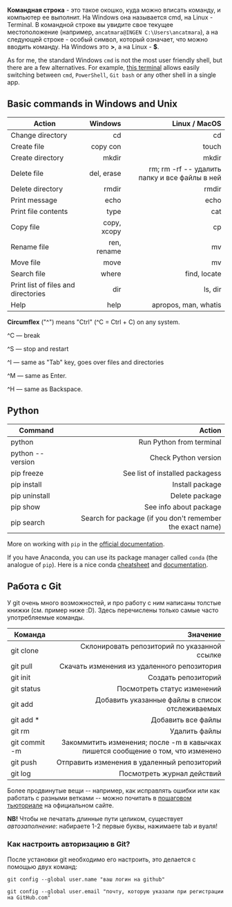 **Командная строка** - это такое окошко, куда можно вписать команду, и компьютер ее выполнит. На Windows она называется cmd, на Linux - Terminal. В командной строке вы увидите свое текущее местоположение (например, `ancatmara@INGEN C:\Users\ancatmara`), а на следующей строке - особый символ, который означает, что можно вводить команду. На Windows это **>**, а на Linux - **$**. 

As for me, the standard Windows `cmd` is not the most user friendly shell, but there are a few alternatives. For example, [this terminal](https://conemu.github.io/) allows easily switching between `cmd`, `PowerShell`, `Git bash` or any other shell in a single app.


## Basic commands in Windows and Unix

|  Action      | Windows        | Linux / MacOS |
| ------------- |-------------:| -----:|
| Change directory     | cd | cd |
| Create file    | copy con     | touch|
| Create directory | mkdir  |  mkdir |
| Delete file  | del, erase | rm; rm -rf -- удалить папку и все файлы в ней |
| Delete directory    | rmdir      |   rmdir |
| Print message | echo   |  echo |
| Print file contents | type  | cat|
| Copy file     | copy, xcopy | cp |
| Rename file  | ren, rename      |  mv |
| Move file   | move  |  mv |
| Search file | where     |   find, locate |
| Print list of files and directories| dir |  ls, dir |
| Help |   help  |  apropos, man, whatis  |


**Circumflex** ("^") means "Ctrl" (^C = Ctrl + C) on any system.

^C — break

^S — stop and restart

^I — same as "Tab" key, goes over files and directories

^M — same as Enter.

^H — same as Backspace.

## Python

|Command| Action|
|-------| -------:|
|python| Run Python from terminal |
|python --version| Check Python version|
|pip freeze| See list of installed packagess|
|pip install| Install package|
|pip uninstall| Delete package|
|pip show| See info about package|
|pip search| Search for package (if you don't remember the exact name)|

More on working with `pip` in the [official documentation](https://pip.pypa.io/en/stable/).

If you have Anaconda, you can use its package manager called `conda` (the analogue of `pip`). Here is a nice conda [cheatsheet](https://conda.io/docs/_downloads/conda-cheatsheet.pdf) and [documentation](https://conda.io/docs/index.html).


## Работа с Git

У git очень много возможностей, и про работу с ним написаны толстые книжки (см. пример ниже :D). Здесь перечислены только самые часто употребляемые команды.

|Команда| Значение|
|-------| -------:|
|git clone| Склонировать репозиторий по указанной ссылке|
|git pull| Скачать изменения из удаленного репозитория|
|git init| Создать репозиторий |
|git status| Посмотреть статус изменений|
|git add| Добавить указанные файлы в список отслеживаемых|
|git add \*| Добавить все файлы|
|git rm| Удалить файлы|
|git commit -m| Закоммитить изменения; после -m в кавычках пишется сообщение о том, что изменено|
|git push| Отправить изменения в удаленный репозиторий|
|git log| Посмотреть журнал действий|

Более продвинутые вещи -- например, как исправлять ошибки или как работать с разными ветками -- можно почитать в [пошаговом тьюториале](https://git-scm.com/book/en/v1/Git-Basics-Undoing-Things) на официальном сайте.

**NB!** Чтобы не печатать длинные пути целиком, существует *автозаполнение*: набираете 1-2 первые буквы, нажимаете tab и вуаля!

### Как настроить авторизацию в Git?

После установки git необходимо его настроить, это делается с помощью двух команд:

`git config --global user.name "ваш логин на github"`

`git config --global user.email "почту, которую указали при регистрации на GitHub.com"`
